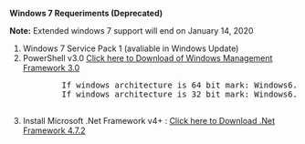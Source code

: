 **Windows 7 Requeriments (Deprecated)**
<p>
	<strong>Note:</strong> Extended windows 7 support will end on January 14, 2020
	<ol>
	<li>Windows 7 Service Pack 1 (avaliable in Windows Update)</li>
	<li>PowerShell v3.0  <a href="https://www.microsoft.com/en-us/download/details.aspx?id=34595">  Click here to Download of Windows Management Framework 3.0 </a>
	<pre>
		If windows architecture is 64 bit mark: Windows6.1-KB2506143-x64.msu and click next to download file
		If windows architecture is 32 bit mark: Windows6.1-KB2506143-x86.msu and click next to download file
	</pre>
	<li>Install Microsoft .Net Framework v4+  : <a href="https://dotnet.microsoft.com/download/thank-you/net472"> Click here to Download  .Net Framework 4.7.2</a>
	</ol>
</p>